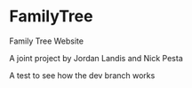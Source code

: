 # FamilyTree
Family Tree Website

A joint project by Jordan Landis and Nick Pesta

A test to see how the dev branch works